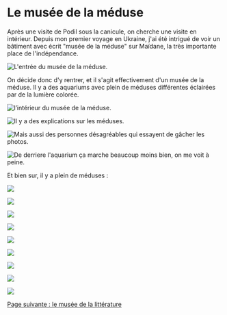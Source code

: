 # Le musée de la méduse

Après une visite de Podil sous la canicule, on cherche une visite en intérieur.
Depuis mon premier voyage en Ukraine, j'ai été intrigué de voir un bâtiment avec
écrit "musée de la méduse" sur Maïdane, la très importante place de
l'indépendance.

![L'entrée du musée de la méduse.](images/kyiv/p4/musee_de_la_meduse/musei_meduze.jpg)

On décide donc d'y rentrer, et il s'agit effectivement d'un musée de la méduse.
Il y a des aquariums avec plein de méduses différentes éclairées par de la
lumière colorée.

![l’intérieur du musée de la méduse.](images/kyiv/p4/musee_de_la_meduse/lieux.jpg)

![Il y a des explications sur les méduses.](images/kyiv/p4/musee_de_la_meduse/informations.jpg)

![Mais aussi des personnes désagréables qui essayent de gâcher les photos.](images/kyiv/p4/musee_de_la_meduse/louche.jpg)

![De derriere l'aquarium ça marche beaucoup moins bien, on me voit à peine.](images/kyiv/p4/musee_de_la_meduse/meduse_rouge.jpg)

Et bien sur, il y a plein de méduses :

![](images/kyiv/p4/musee_de_la_meduse/meduse_bleue_1.jpg)

![](images/kyiv/p4/musee_de_la_meduse/meduses_roses.jpg)

![](images/kyiv/p4/musee_de_la_meduse/meduse_bleue_2.jpg)

![](images/kyiv/p4/musee_de_la_meduse/meduse_jaune.jpg)

![](images/kyiv/p4/musee_de_la_meduse/meduse_marron.jpg)

![](images/kyiv/p4/musee_de_la_meduse/meduse_rose_1.jpg)

![](images/kyiv/p4/musee_de_la_meduse/meduse_rose_2.jpg)

![](images/kyiv/p4/musee_de_la_meduse/meduse_rose_3.jpg)

![](images/kyiv/p4/musee_de_la_meduse/meduse_rose_4.jpg)

[Page suivante : le musée de la littérature](kyiv_4_musee_litterature.md)

